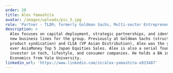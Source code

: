 ```yaml
---
order: 20
title: Alex Yamashita
avatar: /images/uploads/pic_5.jpg
role: 'Partner - TLDR; formerly Goldman Sachs, Multi-sector Entrepreneur & Investor'
description: >
  Alex focuses on capital deployment, strategic partnerships, and identifying
  new business lines for the group. Previously at Goldman Sachs (structured
  product syndication) and CLSA (VP Asian Distribution), Alex was the youngest
  ever AsiaMoney Top 5 Japan Equities Sales. Alex is also a serial founder &
  investor in tech, lifestyle, and consumer companies. He holds a BA in
  Economics from Yale University.
linkedin_url: 'https://www.linkedin.com/in/alex-yamashita-a933487'
---
```


